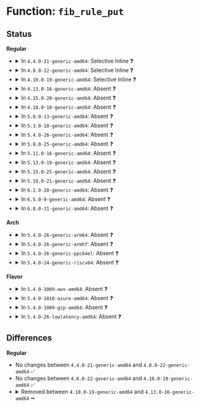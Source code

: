 # Function: <code>fib_rule_put</code>

## Status
<b>Regular</b>
<ul>
<li>
<details>
<summary>In <code>4.4.0-21-generic-amd64</code>: Selective Inline ❓</summary>

```c
void fib_rule_put(struct fib_rule * rule)
```

```json
{
  "name": "fib_rule_put",
  "collision_type": "Unique Static",
  "inline_type": "Selective",
  "funcs": [
    {
      "addr": 18446744071586420864,
      "name": "fib_rule_put",
      "external": false,
      "loc": "include/net/fib_rules.h:99",
      "file": "net/core/fib_rules.c",
      "inline": "declared, inlined",
      "caller_inline": [
        "net/core/fib_rules.c:fib_rules_unregister"
      ],
      "caller_func": [
        "net/core/fib_rules.c:fib_nl_delrule"
      ]
    }
  ],
  "symbols": [
    {
      "addr": 18446744071586420864,
      "name": "fib_rule_put",
      "section": ".text",
      "bind": "STB_LOCAL",
      "size": 27
    }
  ]
}
```
</details>
</li>
<li>
<details>
<summary>In <code>4.8.0-22-generic-amd64</code>: Selective Inline ❓</summary>

```c
void fib_rule_put(struct fib_rule * rule)
```

```json
{
  "name": "fib_rule_put",
  "collision_type": "Unique Static",
  "inline_type": "Selective",
  "funcs": [
    {
      "addr": 18446744071586869483,
      "name": "fib_rule_put",
      "external": false,
      "loc": "include/net/fib_rules.h:102",
      "file": "net/core/fib_rules.c",
      "inline": "declared, inlined",
      "caller_inline": [
        "net/core/fib_rules.c:fib_rules_unregister"
      ],
      "caller_func": [
        "net/core/fib_rules.c:fib_nl_delrule"
      ]
    }
  ],
  "symbols": [
    {
      "addr": 18446744071586863920,
      "name": "fib_rule_put",
      "section": ".text",
      "bind": "STB_LOCAL",
      "size": 27
    }
  ]
}
```
</details>
</li>
<li>
<details>
<summary>In <code>4.10.0-19-generic-amd64</code>: Selective Inline ❓</summary>

```c
void fib_rule_put(struct fib_rule * rule)
```

```json
{
  "name": "fib_rule_put",
  "collision_type": "Unique Static",
  "inline_type": "Selective",
  "funcs": [
    {
      "addr": 18446744071587060779,
      "name": "fib_rule_put",
      "external": false,
      "loc": "include/net/fib_rules.h:109",
      "file": "net/core/fib_rules.c",
      "inline": "declared, inlined",
      "caller_inline": [
        "net/core/fib_rules.c:fib_rules_unregister"
      ],
      "caller_func": [
        "net/core/fib_rules.c:fib_nl_delrule"
      ]
    }
  ],
  "symbols": [
    {
      "addr": 18446744071587055008,
      "name": "fib_rule_put",
      "section": ".text",
      "bind": "STB_LOCAL",
      "size": 27
    }
  ]
}
```
</details>
</li>
<li>
<details>
<summary>In <code>4.13.0-16-generic-amd64</code>: Absent ❓</summary>

```json
{
  "name": "fib_rule_put",
  "collision_type": "Unique Static",
  "inline_type": "Full",
  "funcs": [
    {
      "addr": 18446744071587188220,
      "name": "fib_rule_put",
      "external": false,
      "loc": "include/net/fib_rules.h:110",
      "file": "net/core/fib_rules.c",
      "inline": "declared, inlined",
      "caller_inline": [
        "net/core/fib_rules.c:fib_nl_delrule",
        "net/core/fib_rules.c:fib_rules_unregister"
      ],
      "caller_func": []
    }
  ],
  "symbols": []
}
```
</details>
</li>
<li>
<details>
<summary>In <code>4.15.0-20-generic-amd64</code>: Absent ❓</summary>

```json
{
  "name": "fib_rule_put",
  "collision_type": "Unique Static",
  "inline_type": "Full",
  "funcs": [
    {
      "addr": 18446744071587694162,
      "name": "fib_rule_put",
      "external": false,
      "loc": "include/net/fib_rules.h:118",
      "file": "net/core/fib_rules.c",
      "inline": "declared, inlined",
      "caller_inline": [
        "net/core/fib_rules.c:fib_nl_delrule",
        "net/core/fib_rules.c:fib_rules_unregister"
      ],
      "caller_func": []
    }
  ],
  "symbols": []
}
```
</details>
</li>
<li>
<details>
<summary>In <code>4.18.0-10-generic-amd64</code>: Absent ❓</summary>

```json
{
  "name": "fib_rule_put",
  "collision_type": "Unique Static",
  "inline_type": "Full",
  "funcs": [
    {
      "addr": 18446744071588027899,
      "name": "fib_rule_put",
      "external": false,
      "loc": "include/net/fib_rules.h:128",
      "file": "net/core/fib_rules.c",
      "inline": "declared, inlined",
      "caller_inline": [
        "net/core/fib_rules.c:fib_nl_delrule",
        "net/core/fib_rules.c:fib_rules_unregister"
      ],
      "caller_func": []
    }
  ],
  "symbols": []
}
```
</details>
</li>
<li>
<details>
<summary>In <code>5.0.0-13-generic-amd64</code>: Absent ❓</summary>

```json
{
  "name": "fib_rule_put",
  "collision_type": "Unique Static",
  "inline_type": "Full",
  "funcs": [
    {
      "addr": 18446744071588195362,
      "name": "fib_rule_put",
      "external": false,
      "loc": "include/net/fib_rules.h:128",
      "file": "net/core/fib_rules.c",
      "inline": "declared, inlined",
      "caller_inline": [
        "net/core/fib_rules.c:fib_nl_delrule",
        "net/core/fib_rules.c:fib_rules_unregister"
      ],
      "caller_func": []
    }
  ],
  "symbols": []
}
```
</details>
</li>
<li>
<details>
<summary>In <code>5.3.0-18-generic-amd64</code>: Absent ❓</summary>

```json
{
  "name": "fib_rule_put",
  "collision_type": "Unique Static",
  "inline_type": "Full",
  "funcs": [
    {
      "addr": 18446744071588521617,
      "name": "fib_rule_put",
      "external": false,
      "loc": "include/net/fib_rules.h:129",
      "file": "net/core/fib_rules.c",
      "inline": "declared, inlined",
      "caller_inline": [
        "net/core/fib_rules.c:fib_nl_delrule",
        "net/core/fib_rules.c:fib_nl_delrule",
        "net/core/fib_rules.c:fib_rules_unregister",
        "net/core/fib_rules.c:fib_rules_unregister"
      ],
      "caller_func": []
    }
  ],
  "symbols": []
}
```
</details>
</li>
<li>
<details>
<summary>In <code>5.4.0-26-generic-amd64</code>: Absent ❓</summary>

```json
{
  "name": "fib_rule_put",
  "collision_type": "Unique Static",
  "inline_type": "Full",
  "funcs": [
    {
      "addr": 18446744071588730193,
      "name": "fib_rule_put",
      "external": false,
      "loc": "include/net/fib_rules.h:130",
      "file": "net/core/fib_rules.c",
      "inline": "declared, inlined",
      "caller_inline": [
        "net/core/fib_rules.c:fib_nl_delrule",
        "net/core/fib_rules.c:fib_nl_delrule",
        "net/core/fib_rules.c:fib_rules_unregister",
        "net/core/fib_rules.c:fib_rules_unregister"
      ],
      "caller_func": []
    }
  ],
  "symbols": []
}
```
</details>
</li>
<li>
<details>
<summary>In <code>5.8.0-25-generic-amd64</code>: Absent ❓</summary>

```json
{
  "name": "fib_rule_put",
  "collision_type": "Unique Static",
  "inline_type": "Full",
  "funcs": [
    {
      "addr": 18446744071589598453,
      "name": "fib_rule_put",
      "external": false,
      "loc": "include/net/fib_rules.h:130",
      "file": "net/core/fib_rules.c",
      "inline": "declared, inlined",
      "caller_inline": [
        "net/core/fib_rules.c:fib_nl_delrule",
        "net/core/fib_rules.c:fib_nl_delrule",
        "net/core/fib_rules.c:fib_rules_cleanup_ops",
        "net/core/fib_rules.c:fib_rules_cleanup_ops"
      ],
      "caller_func": []
    }
  ],
  "symbols": []
}
```
</details>
</li>
<li>
<details>
<summary>In <code>5.11.0-16-generic-amd64</code>: Absent ❓</summary>

```json
{
  "name": "fib_rule_put",
  "collision_type": "Unique Static",
  "inline_type": "Full",
  "funcs": [
    {
      "addr": 18446744071589608717,
      "name": "fib_rule_put",
      "external": false,
      "loc": "include/net/fib_rules.h:131",
      "file": "net/core/fib_rules.c",
      "inline": "declared, inlined",
      "caller_inline": [
        "net/core/fib_rules.c:fib_nl_delrule",
        "net/core/fib_rules.c:fib_nl_delrule",
        "net/core/fib_rules.c:fib_rules_cleanup_ops",
        "net/core/fib_rules.c:fib_rules_cleanup_ops"
      ],
      "caller_func": []
    }
  ],
  "symbols": []
}
```
</details>
</li>
<li>
<details>
<summary>In <code>5.13.0-19-generic-amd64</code>: Absent ❓</summary>

```json
{
  "name": "fib_rule_put",
  "collision_type": "Unique Static",
  "inline_type": "Full",
  "funcs": [
    {
      "addr": 18446744071589497538,
      "name": "fib_rule_put",
      "external": false,
      "loc": "include/net/fib_rules.h:131",
      "file": "net/core/fib_rules.c",
      "inline": "declared, inlined",
      "caller_inline": [
        "net/core/fib_rules.c:fib_nl_delrule",
        "net/core/fib_rules.c:fib_nl_delrule",
        "net/core/fib_rules.c:fib_rules_unregister",
        "net/core/fib_rules.c:fib_rules_unregister"
      ],
      "caller_func": []
    }
  ],
  "symbols": []
}
```
</details>
</li>
<li>
<details>
<summary>In <code>5.15.0-25-generic-amd64</code>: Absent ❓</summary>

```json
{
  "name": "fib_rule_put",
  "collision_type": "Unique Static",
  "inline_type": "Full",
  "funcs": [
    {
      "addr": 18446744071590238386,
      "name": "fib_rule_put",
      "external": false,
      "loc": "include/net/fib_rules.h:131",
      "file": "net/core/fib_rules.c",
      "inline": "declared, inlined",
      "caller_inline": [
        "net/core/fib_rules.c:fib_nl_delrule",
        "net/core/fib_rules.c:fib_nl_delrule",
        "net/core/fib_rules.c:fib_rules_unregister",
        "net/core/fib_rules.c:fib_rules_unregister"
      ],
      "caller_func": []
    }
  ],
  "symbols": []
}
```
</details>
</li>
<li>
<details>
<summary>In <code>5.19.0-21-generic-amd64</code>: Absent ❓</summary>

```json
{
  "name": "fib_rule_put",
  "collision_type": "Unique Static",
  "inline_type": "Full",
  "funcs": [
    {
      "addr": 18446744071591817802,
      "name": "fib_rule_put",
      "external": false,
      "loc": "include/net/fib_rules.h:110",
      "file": "net/core/fib_rules.c",
      "inline": "declared, inlined",
      "caller_inline": [
        "net/core/fib_rules.c:fib_nl_delrule",
        "net/core/fib_rules.c:fib_nl_delrule"
      ],
      "caller_func": []
    }
  ],
  "symbols": []
}
```
</details>
</li>
<li>
<details>
<summary>In <code>6.2.0-20-generic-amd64</code>: Absent ❓</summary>

```json
{
  "name": "fib_rule_put",
  "collision_type": "Unique Static",
  "inline_type": "Full",
  "funcs": [
    {
      "addr": 18446744071593614042,
      "name": "fib_rule_put",
      "external": false,
      "loc": "include/net/fib_rules.h:110",
      "file": "net/core/fib_rules.c",
      "inline": "declared, inlined",
      "caller_inline": [
        "net/core/fib_rules.c:fib_nl_delrule",
        "net/core/fib_rules.c:fib_nl_delrule"
      ],
      "caller_func": []
    }
  ],
  "symbols": []
}
```
</details>
</li>
<li>
<details>
<summary>In <code>6.5.0-9-generic-amd64</code>: Absent ❓</summary>

```json
{
  "name": "fib_rule_put",
  "collision_type": "Unique Static",
  "inline_type": "Full",
  "funcs": [
    {
      "addr": 18446744071594087402,
      "name": "fib_rule_put",
      "external": false,
      "loc": "include/net/fib_rules.h:110",
      "file": "net/core/fib_rules.c",
      "inline": "declared, inlined",
      "caller_inline": [
        "net/core/fib_rules.c:fib_nl_delrule",
        "net/core/fib_rules.c:fib_nl_delrule"
      ],
      "caller_func": []
    }
  ],
  "symbols": []
}
```
</details>
</li>
<li>
<details>
<summary>In <code>6.8.0-31-generic-amd64</code>: Absent ❓</summary>

```json
{
  "name": "fib_rule_put",
  "collision_type": "Unique Static",
  "inline_type": "Full",
  "funcs": [
    {
      "addr": 18446744071594882042,
      "name": "fib_rule_put",
      "external": false,
      "loc": "include/net/fib_rules.h:110",
      "file": "net/core/fib_rules.c",
      "inline": "declared, inlined",
      "caller_inline": [
        "net/core/fib_rules.c:fib_nl_delrule",
        "net/core/fib_rules.c:fib_nl_delrule"
      ],
      "caller_func": []
    }
  ],
  "symbols": []
}
```
</details>
</li>
</ul>
<b>Arch</b>
<ul>
<li>
<details>
<summary>In <code>5.4.0-26-generic-arm64</code>: Absent ❓</summary>

```json
{
  "name": "fib_rule_put",
  "collision_type": "Unique Static",
  "inline_type": "Full",
  "funcs": [
    {
      "addr": 18446603336502295668,
      "name": "fib_rule_put",
      "external": false,
      "loc": "include/net/fib_rules.h:130",
      "file": "net/core/fib_rules.c",
      "inline": "declared, inlined",
      "caller_inline": [
        "net/core/fib_rules.c:fib_nl_delrule",
        "net/core/fib_rules.c:fib_nl_delrule",
        "net/core/fib_rules.c:fib_rules_unregister",
        "net/core/fib_rules.c:fib_rules_unregister"
      ],
      "caller_func": []
    }
  ],
  "symbols": []
}
```
</details>
</li>
<li>
<details>
<summary>In <code>5.4.0-26-generic-armhf</code>: Absent ❓</summary>

```json
{
  "name": "fib_rule_put",
  "collision_type": "Unique Static",
  "inline_type": "Full",
  "funcs": [
    {
      "addr": 3235034872,
      "name": "fib_rule_put",
      "external": false,
      "loc": "include/net/fib_rules.h:130",
      "file": "net/core/fib_rules.c",
      "inline": "declared, inlined",
      "caller_inline": [
        "net/core/fib_rules.c:fib_nl_delrule",
        "net/core/fib_rules.c:fib_nl_delrule",
        "net/core/fib_rules.c:fib_rules_unregister",
        "net/core/fib_rules.c:fib_rules_unregister"
      ],
      "caller_func": []
    }
  ],
  "symbols": []
}
```
</details>
</li>
<li>
<details>
<summary>In <code>5.4.0-26-generic-ppc64el</code>: Absent ❓</summary>

```json
{
  "name": "fib_rule_put",
  "collision_type": "Unique Static",
  "inline_type": "Full",
  "funcs": [
    {
      "addr": 13835058055295799644,
      "name": "fib_rule_put",
      "external": false,
      "loc": "include/net/fib_rules.h:130",
      "file": "net/core/fib_rules.c",
      "inline": "declared, inlined",
      "caller_inline": [
        "net/core/fib_rules.c:fib_nl_delrule",
        "net/core/fib_rules.c:fib_nl_delrule",
        "net/core/fib_rules.c:fib_rules_unregister",
        "net/core/fib_rules.c:fib_rules_unregister"
      ],
      "caller_func": []
    }
  ],
  "symbols": []
}
```
</details>
</li>
<li>
<details>
<summary>In <code>5.4.0-24-generic-riscv64</code>: Absent ❓</summary>

```json
{
  "name": "fib_rule_put",
  "collision_type": "Unique Static",
  "inline_type": "Full",
  "funcs": [
    {
      "addr": 18446743936278524736,
      "name": "fib_rule_put",
      "external": false,
      "loc": "include/net/fib_rules.h:130",
      "file": "net/core/fib_rules.c",
      "inline": "declared, inlined",
      "caller_inline": [
        "net/core/fib_rules.c:fib_nl_delrule",
        "net/core/fib_rules.c:fib_nl_delrule",
        "net/core/fib_rules.c:fib_rules_unregister",
        "net/core/fib_rules.c:fib_rules_unregister"
      ],
      "caller_func": []
    }
  ],
  "symbols": []
}
```
</details>
</li>
</ul>
<b>Flavor</b>
<ul>
<li>
<details>
<summary>In <code>5.4.0-1009-aws-amd64</code>: Absent ❓</summary>

```json
{
  "name": "fib_rule_put",
  "collision_type": "Unique Static",
  "inline_type": "Full",
  "funcs": [
    {
      "addr": 18446744071588336929,
      "name": "fib_rule_put",
      "external": false,
      "loc": "include/net/fib_rules.h:130",
      "file": "net/core/fib_rules.c",
      "inline": "declared, inlined",
      "caller_inline": [
        "net/core/fib_rules.c:fib_nl_delrule",
        "net/core/fib_rules.c:fib_nl_delrule",
        "net/core/fib_rules.c:fib_rules_unregister",
        "net/core/fib_rules.c:fib_rules_unregister"
      ],
      "caller_func": []
    }
  ],
  "symbols": []
}
```
</details>
</li>
<li>
<details>
<summary>In <code>5.4.0-1010-azure-amd64</code>: Absent ❓</summary>

```json
{
  "name": "fib_rule_put",
  "collision_type": "Unique Static",
  "inline_type": "Full",
  "funcs": [
    {
      "addr": 18446744071588049633,
      "name": "fib_rule_put",
      "external": false,
      "loc": "include/net/fib_rules.h:130",
      "file": "net/core/fib_rules.c",
      "inline": "declared, inlined",
      "caller_inline": [
        "net/core/fib_rules.c:fib_nl_delrule",
        "net/core/fib_rules.c:fib_nl_delrule",
        "net/core/fib_rules.c:fib_rules_unregister",
        "net/core/fib_rules.c:fib_rules_unregister"
      ],
      "caller_func": []
    }
  ],
  "symbols": []
}
```
</details>
</li>
<li>
<details>
<summary>In <code>5.4.0-1009-gcp-amd64</code>: Absent ❓</summary>

```json
{
  "name": "fib_rule_put",
  "collision_type": "Unique Static",
  "inline_type": "Full",
  "funcs": [
    {
      "addr": 18446744071588668753,
      "name": "fib_rule_put",
      "external": false,
      "loc": "include/net/fib_rules.h:130",
      "file": "net/core/fib_rules.c",
      "inline": "declared, inlined",
      "caller_inline": [
        "net/core/fib_rules.c:fib_nl_delrule",
        "net/core/fib_rules.c:fib_nl_delrule",
        "net/core/fib_rules.c:fib_rules_unregister",
        "net/core/fib_rules.c:fib_rules_unregister"
      ],
      "caller_func": []
    }
  ],
  "symbols": []
}
```
</details>
</li>
<li>
<details>
<summary>In <code>5.4.0-26-lowlatency-amd64</code>: Absent ❓</summary>

```json
{
  "name": "fib_rule_put",
  "collision_type": "Unique Static",
  "inline_type": "Full",
  "funcs": [
    {
      "addr": 18446744071588808609,
      "name": "fib_rule_put",
      "external": false,
      "loc": "include/net/fib_rules.h:130",
      "file": "net/core/fib_rules.c",
      "inline": "declared, inlined",
      "caller_inline": [
        "net/core/fib_rules.c:fib_nl_delrule",
        "net/core/fib_rules.c:fib_nl_delrule",
        "net/core/fib_rules.c:fib_rules_unregister",
        "net/core/fib_rules.c:fib_rules_unregister"
      ],
      "caller_func": []
    }
  ],
  "symbols": []
}
```
</details>
</li>
</ul>

## Differences
<b>Regular</b>
<ul>
<li>
No changes between <code>4.4.0-21-generic-amd64</code> and <code>4.8.0-22-generic-amd64</code> ✅
</li>
<li>
No changes between <code>4.8.0-22-generic-amd64</code> and <code>4.10.0-19-generic-amd64</code> ✅
</li>
<li>
<details>
<summary>Removed between <code>4.10.0-19-generic-amd64</code> and <code>4.13.0-16-generic-amd64</code> ➖</summary>

```c
void fib_rule_put(struct fib_rule * rule)
```
</details>
</li>
</ul>
